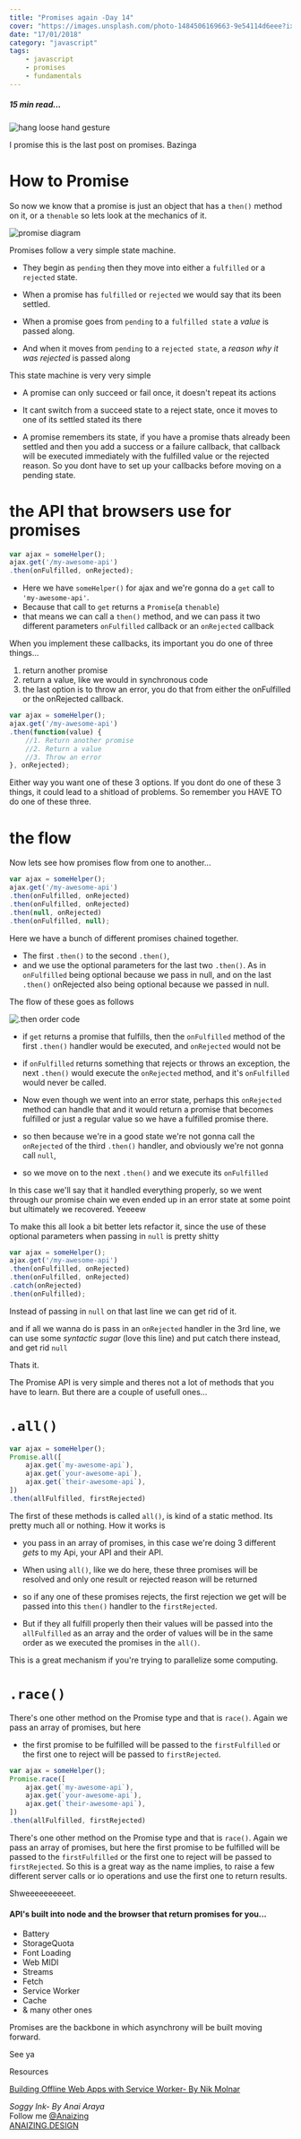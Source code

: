 ```yaml
---
title: "Promises again -Day 14"
cover: "https://images.unsplash.com/photo-1484506169663-9e54114d6eee?ixlib=rb-0.3.5&ixid=eyJhcHBfaWQiOjEyMDd9&s=a82e747bcec08b7a525f9feaf3f08127&auto=format&fit=crop&w=750&q=80"
date: "17/01/2018"
category: "javascript"
tags:
    - javascript
    - promises
    - fundamentals
---
```

##### 15 min read...

![hang loose hand gesture](https://images.unsplash.com/photo-1484506169663-9e54114d6eee?ixlib=rb-0.3.5&ixid=eyJhcHBfaWQiOjEyMDd9&s=a82e747bcec08b7a525f9feaf3f08127&auto=format&fit=crop&w=750&q=80)

I promise this is the last post on promises. Bazinga

# How to Promise

So now we know that a promise is just an object that has a `then()` method on it, or a `thenable` so lets look at the mechanics of it.

![promise diagram](https://scontent-syd2-1.xx.fbcdn.net/v/t1.0-9/26906942_10159805635185117_5611440809466017016_n.jpg?oh=64ad5f8faf87963f2071b1ae8c56b2e5&oe=5AF14557)

Promises follow a very simple state machine.

* They begin as `pending` then they move into either a `fulfilled` or a `rejected` state. 

* When a promise has `fulfilled` or `rejected` we would say that its been settled.

* When a promise goes from `pending` to a `fulfilled state` a _value_ is passed along.

* And when it moves from `pending` to a `rejected state`, a _reason why it was rejected_ is passed along

This state machine is very very simple

* A promise can only succeed or fail once, it doesn't repeat its actions

* It cant switch from a succeed state to a reject state, once it moves to one of its settled stated its there

* A promise remembers its state, if you have a promise thats already been settled and then you add a success or a failure callback, that callback will be executed immediately with the fulfilled value or the rejected reason. So you dont have to set up your callbacks before moving on a pending state.

# the API that browsers use for promises

```js
var ajax = someHelper();
ajax.get('/my-awesome-api')
.then(onFulfilled, onRejected);
```

* Here we have `someHelper()` for ajax and we're gonna do a `get` call to `'my-awesome-api'`.
* Because that call to `get` returns a `Promise`(a `thenable`)
* that means we can call a `then()` method, and we can pass it two different parameters `onFulfilled` callback or an `onRejected` callback

When you implement these callbacks, its important you do one of three things...

1. return another promise
2. return a value, like we would in synchronous code
3. the last option is to throw an error, you do that from either the onFulfilled or the onRejected callback.

```js
var ajax = someHelper();
ajax.get('/my-awesome-api')
.then(function(value) {
    //1. Return another promise
    //2. Return a value
    //3. Throw an error
}, onRejected);
```

Either way you want one of these 3 options. If you dont do one of these 3 things, it could lead to a shitload of problems. So remember you HAVE TO do one of these three.

# the flow

Now lets see how promises flow from one to another...

```js
var ajax = someHelper();
ajax.get('/my-awesome-api')
.then(onFulfilled, onRejected)
.then(onFulfilled, onRejected)
.then(null, onRejected)
.then(onFulfilled, null);
```
Here we have a bunch of different promises chained together.

* The first `.then()` to the second `.then()`,
* and we use the optional parameters for the last two `.then()`. As in `onFulfilled` being optional because we pass in null, and on the last `.then()` onRejected also being optional because we passed in null.

The flow of these goes as follows

![.then order code](https://scontent-syd2-1.xx.fbcdn.net/v/t1.0-9/26991706_10159815198610117_6443632634167817822_n.jpg?oh=bd60fc267c74c2e4a040b9bf68e7f8ce&oe=5AEABEF6)

* if `get` returns a promise that fulfills, then the `onFulfilled` method of the first `.then()` handler would be executed, and `onRejected` would not be

* if `onFulfilled` returns something that rejects or throws an exception, the next `.then()` would execute the `onRejected` method, and it's `onFulfilled` would never be called. 

* Now even though we went into an error state, perhaps this `onRejected` method can handle that and it would return a promise that becomes fulfilled or just a regular value so we have a fulfilled promise there.

* so then because we're in a good state we're not gonna call the `onRejected` of the third `.then()` handler, and obviously we're not gonna call `null`, 

* so we move on to the next `.then()` and we execute its `onFulfilled`

In this case we'll say that it handled everything properly, so we went through our promise chain we even ended up in an error state at some point but ultimately we recovered. Yeeeew

To make this all look a bit better lets refactor it, since the use of these optional parameters when passing in `null` is pretty shitty

```js
var ajax = someHelper();
ajax.get('/my-awesome-api')
.then(onFulfilled, onRejected)
.then(onFulfilled, onRejected)
.catch(onRejected)
.then(onFulfilled);
```
Instead of passing in `null` on that last line we can get rid of it.

and if all we wanna do is pass in an `onRejected` handler in the 3rd line, we can use some _syntactic sugar_ (love this line) and put catch there instead, and get rid `null`

Thats it.

The Promise API is very simple and theres not a lot of methods that you have to learn. But there are a couple of usefull ones...


# `.all()`

```js
var ajax = someHelper();
Promise.all([
    ajax.get(`my-awesome-api`),
    ajax.get(`your-awesome-api`),
    ajax.get(`their-awesome-api`),
])
.then(allFulfilled, firstRejected)
```

The first of these methods is called `all()`, is kind of a static method. Its pretty much all or nothing. How it works is 

* you pass in an array of promises, in this case we're doing 3 different _gets_ to my Api, your API and their API.

* When using `all()`, like we do here, these three promises will be resolved and only one result or rejected reason will be returned

* so if any one of these promises rejects, the first rejection we get will be passed into this `then()` handler to the `firstRejected`. 

* But if they all fulfill properly then their values will be passed into the `allFulfilled` as an array and the order of values will be in the same order as we executed the promises in the `all()`.

This is a great mechanism if you're trying to parallelize some computing.

# `.race()`

There's one other method on the Promise type and that is `race()`. Again we pass an array of promises, but here

* the first promise to be fulfilled will be passed to the `firstFulfilled` or the first one to reject will be passed to `firstRejected`.

```js
var ajax = someHelper();
Promise.race([
    ajax.get(`my-awesome-api`),
    ajax.get(`your-awesome-api`),
    ajax.get(`their-awesome-api`),
])
.then(allFulfilled, firstRejected)
```
There's one other method on the Promise type and that is `race()`. Again we pass an array of promises, but here the first promise to be fulfilled will be passed to the `firstFulfilled` or the first one to reject will be passed to `firstRejected`. So this is a great way as the name implies, to raise a few different server calls or io operations and use the first one to return results.

Shweeeeeeeeeet.

#### API's built into node and the browser that return promises for you...

* Battery
* StorageQuota
* Font Loading
* Web MIDI
* Streams
* Fetch
* Service Worker
* Cache
* & many other ones

Promises are the backbone in which asynchrony will be built moving forward.

See ya

Resources

[Building Offline Web Apps with Service Worker- By Nik Molnar ](https://app.pluralsight.com/library/courses/building-offline-web-apps-service-worker/table-of-contents)

_Soggy Ink- By Anai Araya_<br>
Follow me [@Anaizing](https://twitter.com/Anaizing) <br>
[ANAIZING.DESIGN](https://anaizing.design/)